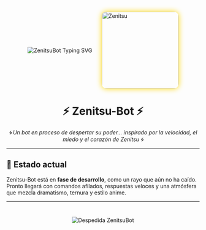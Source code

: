 <!-- ⚡✨ Presentación Teatral de Zenitsu-Bot ✨⚡ -->

<div style="display: flex; align-items: center; gap: 25px; justify-content: center; margin-bottom: 30px;">
  <!-- Título animado con energía -->
  <img src="https://readme-typing-svg.herokuapp.com?font=Fira+Code&size=35&pause=600&color=FFFF00&width=400&lines=⚡+¡Zenitsu+Bot!+⚡;♦+¡En+desarrollo!+♦" alt="ZenitsuBot Typing SVG">

  <!-- Imagen del personaje con estilo escénico -->
  <img src="https://qu.ax/MvYPM.jpg" alt="Zenitsu" width="200" style="border-radius: 12px; box-shadow: 0 0 15px #FFD700;">
</div>

<h1 align="center">⚡ Zenitsu-Bot ⚡</h1>

<p align="center"><em>🌀 Un bot en proceso de despertar su poder... inspirado por la velocidad, el miedo y el corazón de Zenitsu 🌀</em></p>

<hr>

<!-- Introducción narrativa -->
<h2>🔧 Estado actual</h2>
<p>
Zenitsu-Bot está en <strong>fase de desarrollo</strong>, como un rayo que aún no ha caído.<br>
Pronto llegará con comandos afilados, respuestas veloces y una atmósfera que mezcla dramatismo, ternura y estilo anime.
</p>

<hr>

<!-- Despedida animada con tono emocional -->
<div style="text-align: center; margin-top: 40px;">
  <img src="https://readme-typing-svg.herokuapp.com?font=Fira+Code&size=20&pause=600&color=FFFF00&width=400&lines=¡Hasta+pronto!;♦+¡Que+te+valla+bien!+♦" alt="Despedida ZenitsuBot">
</div>